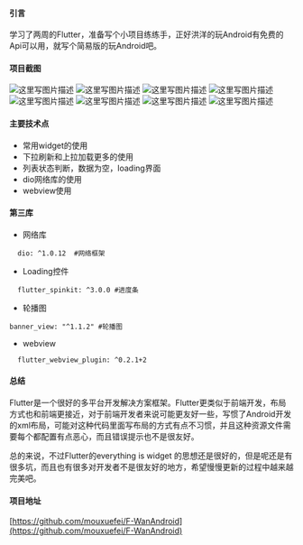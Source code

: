 
#### 引言
学习了两周的Flutter，准备写个小项目练练手，正好洪洋的玩Android有免费的Api可以用，就写个简易版的玩Android吧。

#### 项目截图
![这里写图片描述](./images/a.jpg)
![这里写图片描述](./images/b.jpg)
![这里写图片描述](./images/c.jpg)
![这里写图片描述](./images/d.jpg)
![这里写图片描述](./images/e.jpg)
![这里写图片描述](./images/f.jpg)
![这里写图片描述](./images/g.jpg)
![这里写图片描述](./images/h.jpg)
#### 主要技术点
* 常用widget的使用
* 下拉刷新和上拉加载更多的使用
* 列表状态判断，数据为空，loading界面
* dio网络库的使用
* webview使用
 #### 第三库
*  网络库
```
  dio: ^1.0.12  #网络框架
```
*  Loading控件

```
  flutter_spinkit: ^3.0.0 #进度条
```
*  轮播图

```
banner_view: "^1.1.2" #轮播图
```
*  webview

```
  flutter_webview_plugin: ^0.2.1+2
```
 #### 总结
Flutter是一个很好的多平台开发解决方案框架。Flutter更类似于前端开发，布局方式也和前端更接近，对于前端开发者来说可能更友好一些，写惯了Android开发的xml布局，可能对这种代码里面写布局的方式有点不习惯，并且这种资源文件需要每个都配置有点恶心，而且错误提示也不是很友好。
 
  总的来说，不过Flutter的everything is widget 的思想还是很好的，但是呢还是有很多坑，而且也有很多对开发者不是很友好的地方，希望慢慢更新的过程中越来越完美吧。
  #### 项目地址
  [https://github.com/mouxuefei/F-WanAndroid](https://github.com/mouxuefei/F-WanAndroid)
